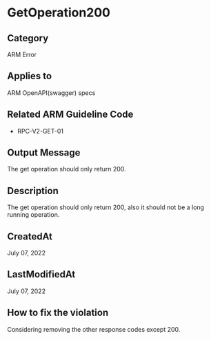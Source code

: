 # GetOperation200

## Category

ARM Error

## Applies to

ARM OpenAPI(swagger) specs

## Related ARM Guideline Code

- RPC-V2-GET-01

## Output Message

The get operation should only return 200.

## Description

The get operation should only return 200, also it should not be a long running operation.

## CreatedAt

July 07, 2022

## LastModifiedAt

July 07, 2022

## How to fix the violation

Considering removing the other response codes except 200.

